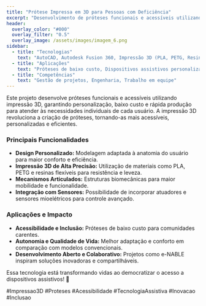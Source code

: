 ```yaml
---
title: "Prótese Impressa em 3D para Pessoas com Deficiência"
excerpt: "Desenvolvimento de próteses funcionais e acessíveis utilizando impressão 3D, com design personalizado, baixo custo e rápida produção."
header:
  overlay_color: "#000"
  overlay_filter: "0.5"
  overlay_image: /assets/images/imagem_6.png
sidebar:
  - title: "Tecnologias"
    text: "AutoCAD, Autodesk Fusion 360, Impressão 3D (PLA, PETG, Resinas)"
  - title: "Aplicações"
    text: "Próteses de baixo custo, Dispositivos assistivos personalizados, Inclusão e Acessibilidade"
  - title: "Competências"
    text: "Gestão de projetos, Engenharia, Trabalho em equipe"
---
```


Este projeto desenvolve próteses funcionais e acessíveis utilizando impressão 3D, garantindo personalização, baixo custo e rápida produção para atender às necessidades individuais de cada usuário. A impressão 3D revoluciona a criação de próteses, tornando-as mais acessíveis, personalizadas e eficientes.

### Principais Funcionalidades

*   **Design Personalizado:** Modelagem adaptada à anatomia do usuário para maior conforto e eficiência.
*   **Impressão 3D de Alta Precisão:** Utilização de materiais como PLA, PETG e resinas flexíveis para resistência e leveza.
*   **Mecanismos Articulados:** Estruturas biomecânicas para maior mobilidade e funcionalidade.
*   **Integração com Sensores:** Possibilidade de incorporar atuadores e sensores mioelétricos para controle avançado.

### Aplicações e Impacto

*   **Acessibilidade e Inclusão:** Próteses de baixo custo para comunidades carentes.
*   **Autonomia e Qualidade de Vida:** Melhor adaptação e conforto em comparação com modelos convencionais.
*   **Desenvolvimento Aberto e Colaborativo:** Projetos como e-NABLE inspiram soluções inovadoras e compartilháveis.

Essa tecnologia está transformando vidas ao democratizar o acesso a dispositivos assistivos! 🚀

#Impressao3D #Proteses #Acessibilidade #TecnologiaAssistiva #Inovacao #Inclusao